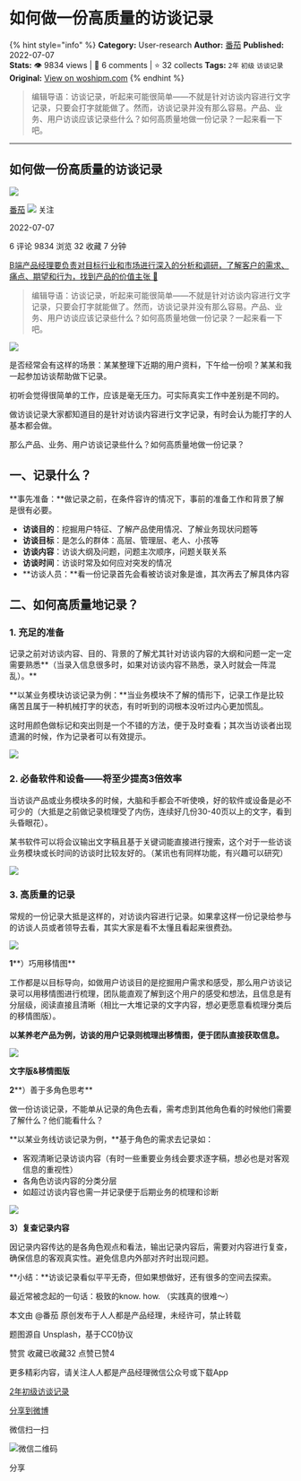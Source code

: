 # 如何做一份高质量的访谈记录
{% hint style="info" %}
**Category:** User-research
**Author:** [番茄](https://www.woshipm.com/u/1354691)
**Published:** 2022-07-07  
**Stats:** 👁️ 9834 views | 💬 6 comments | ⭐ 32 collects
**Tags:** `2年` `初级` `访谈记录`
**Original:** [View on woshipm.com](https://www.woshipm.com/user-research/5516510.html)
{% endhint %}
> 编辑导语：访谈记录，听起来可能很简单——不就是针对访谈内容进行文字记录，只要会打字就能做了。然而，访谈记录并没有那么容易。产品、业务、用户访谈应该记录些什么？如何高质量地做一份记录？一起来看一下吧。

---

## 如何做一份高质量的访谈记录

[![](https://static.woshipm.com/APP_U_202207_20220707124517_5146.jpeg?imageView2/1/w/72/h/72/q/100)](https://www.woshipm.com/u/1354691)

[番茄](https://www.woshipm.com/u/1354691) ![](https://static.woshipm.com/tag/1101_1@2x.png) 关注

2022-07-07

6 评论 9834 浏览 32 收藏 7 分钟

[B端产品经理要负责对目标行业和市场进行深入的分析和调研，了解客户的需求、痛点、期望和行为，找到产品的价值主张 🔗](https://ke.qidianla.com/courses/bcpm)

> 编辑导语：访谈记录，听起来可能很简单——不就是针对访谈内容进行文字记录，只要会打字就能做了。然而，访谈记录并没有那么容易。产品、业务、用户访谈应该记录些什么？如何高质量地做一份记录？一起来看一下吧。

![](https://image.woshipm.com/wp-files/2022/07/78GmI9RHm0wpj47l9hKp.jpg)

是否经常会有这样的场景：某某整理下近期的用户资料，下午给一份呗？某某和我一起参加访谈帮助做下记录。

初听会觉得很简单的工作，应该是毫无压力。可实际真实工作中差别是不同的。

做访谈记录大家都知道目的是针对访谈内容进行文字记录，有时会认为能打字的人基本都会做。

那么产品、业务、用户访谈记录些什么？如何高质量地做一份记录？

## **一、记录什么？**

**事先准备：**做记录之前，在条件容许的情况下，事前的准备工作和背景了解是很有必要。

*   **访谈目的**：挖掘用户特征、了解产品使用情况、了解业务现状问题等
*   **访谈目标**：是怎么的群体：高层、管理层、老人、小孩等
*   **访谈内容**：访谈大纲及问题，问题主次顺序，问题关联关系
*   **访谈时间**：访谈时常及如何应对突发的情况
*   **访谈人员：**看一份记录首先会看被访谈对象是谁，其次再去了解具体内容

## **二、如何高质量地记录？**

### 1\. **充足的准备**

记录之前对访谈内容、目的、背景的了解尤其针对访谈内容的大纲和问题一定一定需要熟悉**（当录入信息很多时，如果对访谈内容不熟悉，录入时就会一阵混乱）。**

**以某业务模块访谈记录为例：**当业务模块不了解的情形下，记录工作是比较痛苦且属于一种机械打字的状态，有时听到的词根本没听过内心更加慌乱。

这时用颜色做标记和突出则是一个不错的方法，便于及时查看；其次当访谈者出现遗漏的时候，作为记录者可以有效提示。

![](https://image.woshipm.com/wp-files/2022/07/830su6LmG7kpMDSNoAhB.jpeg)

### **2\. 必备软件和设备——将至少提高3倍效率**

当访谈产品或业务模块多的时候，大脑和手都会不听使唤，好的软件或设备是必不可少的（大抵是之前做记录梳理受了内伤，连续好几份30-40页以上的文字，看到头昏眼花）。

某书软件可以将会议输出文字稿且基于关键词能直接进行搜索，这个对于一些访谈业务模块或长时间的访谈时比较友好的。（某讯也有同样功能，有兴趣可以研究）

![](https://image.woshipm.com/wp-files/2022/07/v2tNa2GEW3fPpXEuFPkw.png)

### **3\. 高质量的记录**

常规的一份记录大抵是这样的，对访谈内容进行记录。如果拿这样一份记录给参与的访谈人员或者领导去看，其实大家是看不太懂且看起来很费劲。

![](https://image.woshipm.com/wp-files/2022/07/vqfZtbW1F02MNzbQiBYP.png)

**1****）巧用移情图**

工作都是以目标导向，如做用户访谈目的是挖掘用户需求和感受，那么用户访谈记录可以用移情图进行梳理，团队能直观了解到这个用户的感受和想法，且信息是有分层级，阅读直接且清晰（相比一大堆记录的文字内容，想必更愿意看梳理分类后的移情图版）。

**以某养老产品为例，访谈的用户记录则梳理出移情图，便于团队直接获取信息。**

![](https://image.woshipm.com/wp-files/2022/07/RFCXyl7mNYE7WuynB6hu.png)

**文字版&移情图版**

**2****）善于多角色思考**

做一份访谈记录，不能单从记录的角色去看，需考虑到其他角色看的时候他们需要了解什么？他们能看什么？

**以某业务线访谈记录为例，**基于角色的需求去记录如：

*   客观清晰记录访谈内容（有时一些重要业务线会要求逐字稿，想必也是对客观信息的重视性）
*   各角色访谈内容的分类分层
*   如超过访谈内容也需一并记录便于后期业务的梳理和诊断

![](https://image.woshipm.com/wp-files/2022/07/Or0gEaXPDUO9NlpK52qk.jpeg)

**3）复查记录内容**

因记录内容传达的是各角色观点和看法，输出记录内容后，需要对内容进行复查，确保信息的客观真实性。避免信息内外部对齐时出现问题。

**小结：**访谈记录看似平平无奇，但如果想做好，还有很多的空间去探索。

最近常被念起的一句话：极致的know. how. （实践真的很难～）

本文由 @番茄 原创发布于人人都是产品经理，未经许可，禁止转载

题图源自 Unsplash，基于CC0协议

赞赏 收藏已收藏32 点赞已赞4

更多精彩内容，请关注人人都是产品经理微信公众号或下载App

[2年](https://www.woshipm.com/tag/2%e5%b9%b4)[初级](https://www.woshipm.com/tag/%e5%88%9d%e7%ba%a7)[访谈记录](https://www.woshipm.com/tag/%e8%ae%bf%e8%b0%88%e8%ae%b0%e5%bd%95)

[分享到微博](https://service.weibo.com/share/share.php?appkey=2775287854&title=如何做一份高质量的访谈记录&url=https://www.woshipm.com/user-research/5516510.html&pic=https://image.woshipm.com/wp-files/2022/07/78GmI9RHm0wpj47l9hKp.jpg)

微信扫一扫

![微信二维码](https://api.pwmqr.com/qrcode/create/?url=https://www.woshipm.com/user-research/5516510.html)

分享